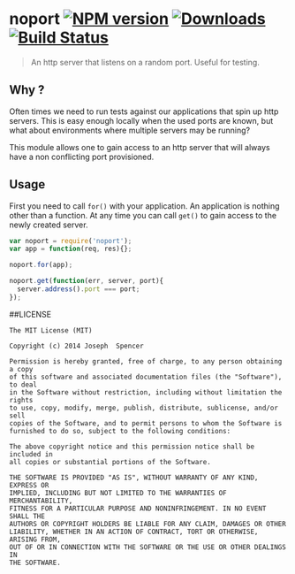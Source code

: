 # noport [![NPM version][npm-image]][npm-url] [![Downloads][downloads-image]][npm-url] [![Build Status][travis-image]][travis-url] 
> An http server that listens on a random port.  Useful for testing.

## Why ?
Often times we need to run tests against our applications that spin up http servers.
This is easy enough locally when the used ports are known, but what about environments
where multiple servers may be running?

This module allows one to gain access to an http server that will always have a 
non conflicting port provisioned.

## Usage

First you need to call `for()` with your application.  An application is nothing
other than a function.  At any time you can call `get()` to gain access to the 
newly created server.

````javascript
var noport = require('noport');
var app = function(req, res){};

noport.for(app);

noport.get(function(err, server, port){
  server.address().port === port;
});
````

##LICENSE
``````
The MIT License (MIT)

Copyright (c) 2014 Joseph  Spencer

Permission is hereby granted, free of charge, to any person obtaining a copy
of this software and associated documentation files (the "Software"), to deal
in the Software without restriction, including without limitation the rights
to use, copy, modify, merge, publish, distribute, sublicense, and/or sell
copies of the Software, and to permit persons to whom the Software is
furnished to do so, subject to the following conditions:

The above copyright notice and this permission notice shall be included in
all copies or substantial portions of the Software.

THE SOFTWARE IS PROVIDED "AS IS", WITHOUT WARRANTY OF ANY KIND, EXPRESS OR
IMPLIED, INCLUDING BUT NOT LIMITED TO THE WARRANTIES OF MERCHANTABILITY,
FITNESS FOR A PARTICULAR PURPOSE AND NONINFRINGEMENT. IN NO EVENT SHALL THE
AUTHORS OR COPYRIGHT HOLDERS BE LIABLE FOR ANY CLAIM, DAMAGES OR OTHER
LIABILITY, WHETHER IN AN ACTION OF CONTRACT, TORT OR OTHERWISE, ARISING FROM,
OUT OF OR IN CONNECTION WITH THE SOFTWARE OR THE USE OR OTHER DEALINGS IN
THE SOFTWARE.
``````

[downloads-image]: http://img.shields.io/npm/dm/noport.svg
[npm-url]: https://npmjs.org/package/noport
[npm-image]: http://img.shields.io/npm/v/noport.svg

[travis-url]: https://travis-ci.org/jsdevel/node-noport
[travis-image]: http://img.shields.io/travis/jsdevel/node-noport.svg
